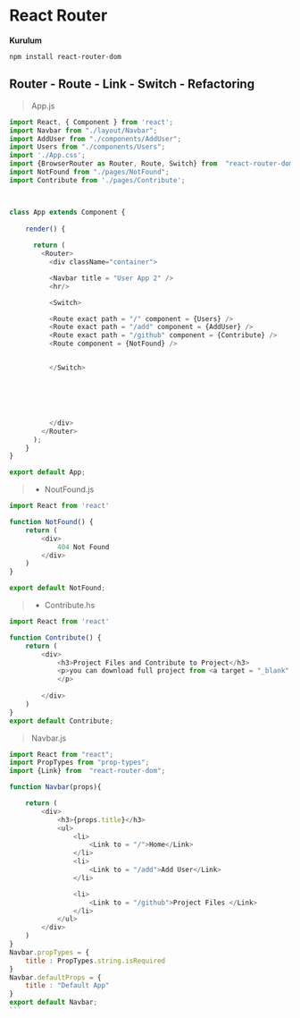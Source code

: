 # React Router

<b> Kurulum </b>

``` npm install react-router-dom ```

## Router - Route - Link - Switch - Refactoring

> App.js

```js
import React, { Component } from 'react';
import Navbar from "./layout/Navbar";
import AddUser from "./components/AddUser";
import Users from "./components/Users";
import './App.css';
import {BrowserRouter as Router, Route, Switch} from  "react-router-dom";
import NotFound from "./pages/NotFound";
import Contribute from './pages/Contribute';



class App extends Component {
      
    render() {
      
      return (
        <Router>
          <div className="container">

          <Navbar title = "User App 2" />
          <hr/>

          <Switch>

          <Route exact path = "/" component = {Users} />
          <Route exact path = "/add" component = {AddUser} />
          <Route exact path = "/github" component = {Contribute} />
          <Route component = {NotFound} />


          </Switch>






          </div>
        </Router>
      );
    }
}

export default App;
```

> + NoutFound.js

```js
import React from 'react'

function NotFound() {
    return (
        <div>
            404 Not Found
        </div>
    )
}

export default NotFound;
```

> + Contribute.hs

```js
import React from 'react'

function Contribute() {
    return (
        <div>
            <h3>Project Files and Contribute to Project</h3>
            <p>you can download full project from <a target = "_blank" href = "https://github.com/uguryuce">this</a>  github page
            </p>
            
        </div>
    )
}
export default Contribute;
```

> Navbar.js

```js
import React from "react";
import PropTypes from "prop-types";
import {Link} from  "react-router-dom";

function Navbar(props){

    return (
        <div>
            <h3>{props.title}</h3>
            <ul>
                <li>
                    <Link to = "/">Home</Link>
                </li>
                <li>
                    <Link to = "/add">Add User</Link>
                </li>

                <li>
                    <Link to = "/github">Project Files </Link>
                </li>
            </ul>
        </div>
    )
}
Navbar.propTypes = {
    title : PropTypes.string.isRequired
}
Navbar.defaultProps = {
    title : "Default App"
}
export default Navbar;
``` 




